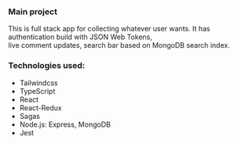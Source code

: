 ### Main project
This is full stack app for collecting whatever user wants. It has authentication build with JSON Web Tokens, \
live comment updates, search bar based on MongoDB search index.

### Technologies used:
- Tailwindcss
- TypeScript
- React
- React-Redux
- Sagas
- Node.js: Express, MongoDB
- Jest
